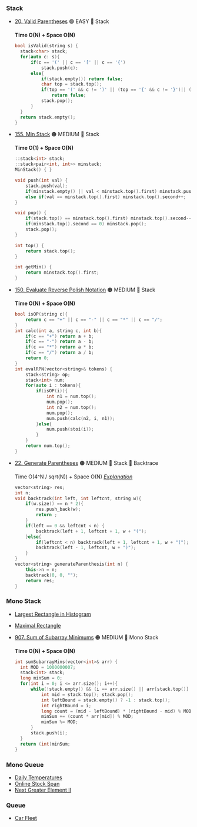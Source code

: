 ### Stack
- [20. Valid Parentheses](https://leetcode.com/problems/valid-parentheses/) 🟢 EASY 🔵 Stack

  **Time O(N) + Space O(N)**
  ```cpp
  bool isValid(string s) {
    stack<char> stack;
    for(auto c: s){
        if(c == '(' || c == '[' || c == '{')
            stack.push(c);
        else{
            if(stack.empty()) return false;
            char top = stack.top();
            if(top == '(' && c != ')' || (top == '{' && c != '}')|| (top == '[' && c != ']')) 
                return false;
            stack.pop();
        }
    }
    return stack.empty();
  }
  ```
- [155. Min Stack](https://leetcode.com/problems/min-stack/) 🟠 MEDIUM 🔵 Stack
  
  **Time O(1) + Space O(N)**
  ```cpp
  ::stack<int> stack;
  ::stack<pair<int, int>> minstack;
  MinStack() { }
  
  void push(int val) {
      stack.push(val);
      if(minstack.empty() || val < minstack.top().first) minstack.push({val, 1});
      else if(val == minstack.top().first) minstack.top().second++;
  }
  
  void pop() {
      if(stack.top() == minstack.top().first) minstack.top().second--;
      if(minstack.top().second == 0) minstack.pop();
      stack.pop();
  }
  
  int top() {
      return stack.top();
  }
  
  int getMin() {
      return minstack.top().first;
  }
  ```
- [150. Evaluate Reverse Polish Notation](https://leetcode.com/problems/evaluate-reverse-polish-notation/) 🟠 MEDIUM 🔵 Stack

  **Time O(N) + Space O(N)**
  ```cpp
  bool isOP(string c){
      return c == "+" || c == "-" || c == "*" || c == "/";
  }
  int calc(int a, string c, int b){
      if(c == "+") return a + b;
      if(c == "-") return a - b;
      if(c == "*") return a * b;
      if(c == "/") return a / b;
      return 0; 
  } 
  int evalRPN(vector<string>& tokens) {
      stack<string> op;
      stack<int> num;
      for(auto i : tokens){
          if(isOP(i)){
              int n1 = num.top();
              num.pop();
              int n2 = num.top();
              num.pop();
              num.push(calc(n2, i, n1));
          }else{
              num.push(stoi(i));
          }
      }
      return num.top();
  }
  ```
- [22. Generate Parentheses](https://leetcode.com/problems/generate-parentheses/) 🟠 MEDIUM 🔵 Stack 🔵 Backtrace
  
  
  Time O(4^N / sqrt(N)) + Space O(N) [_Explanation_](https://leetcode.com/problems/generate-parentheses/editorial/)
  ```cpp
  vector<string> res;
  int n;
  void backtrack(int left, int leftcnt, string w){
      if(w.size() == n * 2){
          res.push_back(w);
          return ;
      }
      if(left == 0 && leftcnt < n) {
          backtrack(left + 1, leftcnt + 1, w + "(");
      }else{
          if(leftcnt < n) backtrack(left + 1, leftcnt + 1, w + "(");
          backtrack(left - 1, leftcnt, w + ")");
      }
  }
  vector<string> generateParenthesis(int n) {
      this->n = n;
      backtrack(0, 0, "");
      return res;
  }
  ```

### Mono Stack
- [Largest Rectangle in Histogram](https://leetcode.com/problems/largest-rectangle-in-histogram/)
- [Maximal Rectangle](https://leetcode.com/problems/maximal-rectangle/)
- [907. Sum of Subarray Minimums](https://leetcode.com/problems/sum-of-subarray-minimums/) 🟠 MEDIUM 🔵 Mono Stack 
  
  **Time O(N) + Space O(N)**
  ```cpp
  int sumSubarrayMins(vector<int>& arr) {
    int MOD = 1000000007;
    stack<int> stack;
    long minSum = 0;
    for(int i = 0; i <= arr.size(); i++){
        while(!stack.empty() && (i == arr.size() || arr[stack.top()] >= arr[i])){
            int mid = stack.top(); stack.pop();
            int leftBound = stack.empty() ? -1 : stack.top();
            int rightBound = i;
            long count = (mid - leftBound) * (rightBound - mid) % MOD;
            minSum += (count * arr[mid]) % MOD;
            minSum %= MOD;
        }
        stack.push(i);
    }
    return (int)minSum;
  }
  ```

### Mono Queue
- [Daily Temperatures](https://leetcode.com/problems/daily-temperatures/) 
- [Online Stock Span](https://leetcode.com/problems/online-stock-span/) 
- [Next Greater Element II](https://leetcode.com/problems/next-greater-element-ii/) 

### Queue
- [Car Fleet](https://leetcode.com/problems/car-fleet/) 
